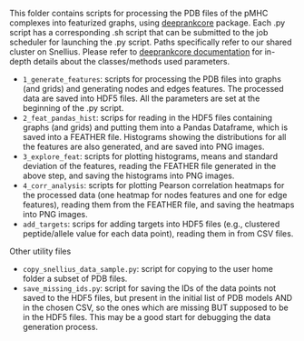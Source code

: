 This folder contains scripts for processing the PDB files of the pMHC complexes into featurized graphs, using [deeprankcore](https://github.com/DeepRank/deeprank-core) package. Each .py script has a corresponding .sh script that can be submitted to the job scheduler for launching the .py script. Paths specifically refer to our shared cluster on Snellius. Please refer to [deeprankcore documentation](https://deeprankcore.readthedocs.io/en/latest/?badge=latest) for in-depth details about the classes/methods used parameters. 

- `1_generate_features`: scripts for processing the PDB files into graphs (and grids) and generating nodes and edges features. The processed data are saved into HDF5 files. All the parameters are set at the beginning of the .py script. 
- `2_feat_pandas_hist`: scrips for reading in the HDF5 files containing graphs (and grids) and putting them into a Pandas Dataframe, which is saved into a FEATHER file. Histograms showing the distributions for all the features are also generated, and are saved into PNG images. 
- `3_explore_feat`: scripts for plotting histograms, means and standard deviation of the features, reading the FEATHER file generated in the above step, and saving the histograms into PNG images. 
- `4_corr_analysis`: scripts for plotting Pearson correlation heatmaps for the processed data (one heatmap for nodes features and one for edge features), reading them from the FEATHER file, and saving the heatmaps into PNG images. 
- `add_targets`: scrips for adding targets into HDF5 files (e.g., clustered peptide/allele value for each data point), reading them in from CSV files. 

Other utility files
- `copy_snellius_data_sample.py`: script for copying to the user home folder a subset of PDB files.
- `save_missing_ids.py`: script for saving the IDs of the data points not saved to the HDF5 files, but present in the initial list of PDB models AND in the chosen CSV, so the ones which are missing BUT supposed to be in the HDF5 files. This may be a good start for debugging the data generation process.